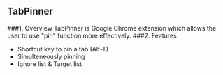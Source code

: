 TabPinner
---------
###1. Overview
TabPinner is Google Chrome extension which allows the user to use "pin" function more effectively.
###2. Features
- Shortcut key to pin a tab (Alt-T)
- Simulteneously pinning
- Ignore list & Target list
